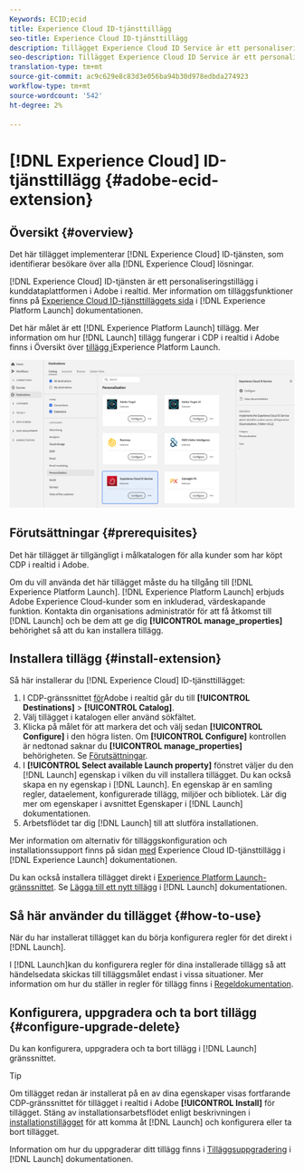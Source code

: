 ```yaml
---
Keywords: ECID;ecid
title: Experience Cloud ID-tjänsttillägg
seo-title: Experience Cloud ID-tjänsttillägg
description: Tillägget Experience Cloud ID Service är ett personaliseringsmål i Adobe Real-time Customer Data Platform. Mer information om tilläggsfunktionerna finns på tilläggssidan på Adobe Exchange.
seo-description: Tillägget Experience Cloud ID Service är ett personaliseringsmål i Adobe Real-time Customer Data Platform. Mer information om tilläggsfunktionerna finns på tilläggssidan på Adobe Exchange.
translation-type: tm+mt
source-git-commit: ac9c629e8c83d3e056ba94b30d978edbda274923
workflow-type: tm+mt
source-wordcount: '542'
ht-degree: 2%

---
```



# [!DNL Experience Cloud] ID-tjänsttillägg {#adobe-ecid-extension}

## Översikt {#overview}

Det här tillägget implementerar [!DNL Experience Cloud] ID-tjänsten, som identifierar besökare över alla [!DNL Experience Cloud] lösningar.

[!DNL Experience Cloud] ID-tjänsten är ett personaliseringstillägg i kunddataplattformen i Adobe i realtid. Mer information om tilläggsfunktioner finns på [Experience Cloud ID-tjänsttilläggets sida](https://docs.adobe.com/content/help/en/launch/using/extensions-ref/adobe-extension/id-service-extension/overview.html) i [!DNL Experience Platform Launch] dokumentationen.

Det här målet är ett [!DNL Experience Platform Launch] tillägg. Mer information om hur [!DNL Launch] tillägg fungerar i CDP i realtid i Adobe finns i Översikt över [tillägg i](/help/rtcdp/destinations/experience-platform-launch-extensions.md)Experience Platform Launch.

![Adobe ECID-tillägg](/help/rtcdp/destinations/assets/adobe-ecid-extension.png)


## Förutsättningar {#prerequisites}

Det här tillägget är tillgängligt i målkatalogen för alla kunder som har köpt CDP i realtid i Adobe.

Om du vill använda det här tillägget måste du ha tillgång till [!DNL Experience Platform Launch]. [!DNL Experience Platform Launch] erbjuds Adobe Experience Cloud-kunder som en inkluderad, värdeskapande funktion. Kontakta din organisations administratör för att få åtkomst till [!DNL Launch] och be dem att ge dig **[!UICONTROL manage_properties]** behörighet så att du kan installera tillägg.

## Installera tillägg {#install-extension}

Så här installerar du [!DNL Experience Cloud] ID-tjänsttillägget:

1. I CDP-gränssnittet [för](http://platform.adobe.com/)Adobe i realtid går du till **[!UICONTROL Destinations]** > **[!UICONTROL Catalog]**.
2. Välj tillägget i katalogen eller använd sökfältet.
3. Klicka på målet för att markera det och välj sedan **[!UICONTROL Configure]** i den högra listen. Om **[!UICONTROL Configure]** kontrollen är nedtonad saknar du **[!UICONTROL manage_properties]** behörigheten. Se [Förutsättningar](#prerequisites).
4. I **[!UICONTROL Select available Launch property]** fönstret väljer du den [!DNL Launch] egenskap i vilken du vill installera tillägget. Du kan också skapa en ny egenskap i [!DNL Launch]. En egenskap är en samling regler, dataelement, konfigurerade tillägg, miljöer och bibliotek. Lär dig mer om egenskaper i avsnittet [](https://docs.adobe.com/content/help/en/launch/using/reference/admin/companies-and-properties.html#properties-page) Egenskaper i [!DNL Launch] dokumentationen.
5. Arbetsflödet tar dig [!DNL Launch] till att slutföra installationen.

Mer information om alternativ för tilläggskonfiguration och installationssupport finns på sidan [med](https://docs.adobe.com/content/help/en/launch/using/extensions-ref/adobe-extension/id-service-extension/overview.html) Experience Cloud ID-tjänsttillägg i [!DNL Experience Launch] dokumentationen.

Du kan också installera tillägget direkt i [Experience Platform Launch-gränssnittet](https://launch.adobe.com/). Se [Lägga till ett nytt tillägg](https://docs.adobe.com/content/help/en/launch/using/reference/manage-resources/extensions/overview.html#add-a-new-extension) i [!DNL Launch] dokumentationen.

## Så här använder du tillägget {#how-to-use}

När du har installerat tillägget kan du börja konfigurera regler för det direkt i [!DNL Launch].

I [!DNL Launch]kan du konfigurera regler för dina installerade tillägg så att händelsedata skickas till tilläggsmålet endast i vissa situationer. Mer information om hur du ställer in regler för tillägg finns i [Regeldokumentation](https://docs.adobe.com/help/en/launch/using/reference/manage-resources/rules.html).

## Konfigurera, uppgradera och ta bort tillägg {#configure-upgrade-delete}

Du kan konfigurera, uppgradera och ta bort tillägg i [!DNL Launch] gränssnittet.

>[!TIP]
>
>Om tillägget redan är installerat på en av dina egenskaper visas fortfarande CDP-gränssnittet för tillägget i realtid i Adobe **[!UICONTROL Install]** för tillägget. Stäng av installationsarbetsflödet enligt beskrivningen i [installationstillägget](#install-extension) för att komma åt [!DNL Launch] och konfigurera eller ta bort tillägget.

Information om hur du uppgraderar ditt tillägg finns i [Tilläggsuppgradering](https://docs.adobe.com/content/help/en/launch/using/reference/manage-resources/extensions/extension-upgrade.html) i [!DNL Launch] dokumentationen.